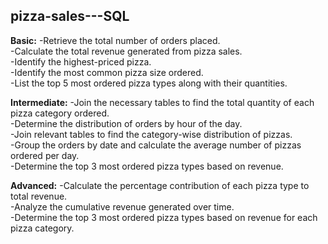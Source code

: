 ## pizza-sales---SQL

**Basic:**
-Retrieve the total number of orders placed.  
-Calculate the total revenue generated from pizza sales.  
-Identify the highest-priced pizza.  
-Identify the most common pizza size ordered.  
-List the top 5 most ordered pizza types along with their quantities.  


**Intermediate:**
-Join the necessary tables to find the total quantity of each pizza category ordered.  
-Determine the distribution of orders by hour of the day.  
-Join relevant tables to find the category-wise distribution of pizzas.  
-Group the orders by date and calculate the average number of pizzas ordered per day.  
-Determine the top 3 most ordered pizza types based on revenue.  

**Advanced:**
-Calculate the percentage contribution of each pizza type to total revenue.  
-Analyze the cumulative revenue generated over time.  
-Determine the top 3 most ordered pizza types based on revenue for each pizza category.  
